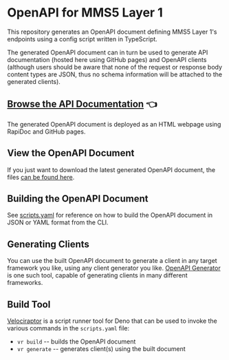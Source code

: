 # OpenAPI for MMS5 Layer 1

This repository generates an OpenAPI document defining MMS5 Layer 1's endpoints using a config script written in TypeScript.

The generated OpenAPI document can in turn be used to generate API documentation (hosted here using GitHub pages) and OpenAPI clients (although users should be aware that none of the request or response body content types are JSON, thus no schema information will be attached to the generated clients).

## [Browse the API Documentation](https://www.openmbee.org/mms5-layer1-openapi/) 👈

The generated OpenAPI document is deployed as an HTML webpage using RapiDoc and GitHub pages.


## View the OpenAPI Document

If you just want to download the latest generated OpenAPI document, the files [can be found here](https://github.com/Open-MBEE/mms5-layer1-openapi/tree/build/docs/build).


## Building the OpenAPI Document

See [scripts.yaml](./scripts.yaml) for reference on how to build the OpenAPI document in JSON or YAML format from the CLI.


## Generating Clients

You can use the built OpenAPI document to generate a client in any target framework you like, using any client generator you like. [OpenAPI Generator](https://github.com/OpenAPITools/openapi-generator#1---installation) is one such tool, capable of generating clients in many different frameworks.


## Build Tool

[Velociraptor](https://velociraptor.run/) is a script runner tool for Deno that can be used to invoke the various commands in the `scripts.yaml` file:
 - `vr build` -- builds the OpenAPI document
 - `vr generate` -- generates client(s) using the built document
